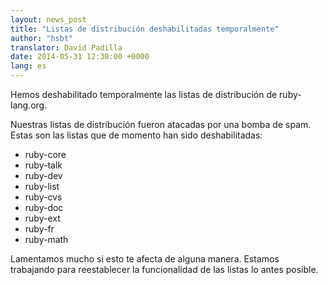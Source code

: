 ```yaml
---
layout: news_post
title: "Listas de distribución deshabilitadas temporalmente"
author: "hsbt"
translator: David Padilla
date: 2014-05-31 12:30:00 +0000
lang: es
---
```


Hemos deshabilitado temporalmente las listas de distribución de ruby-lang.org.

Nuestras listas de distribución fueron atacadas por una bomba de spam. Estas
son las listas que de momento han sido deshabilitadas:

 * ruby-core
 * ruby-talk
 * ruby-dev
 * ruby-list
 * ruby-cvs
 * ruby-doc
 * ruby-ext
 * ruby-fr
 * ruby-math

Lamentamos mucho si esto te afecta de alguna manera. Estamos trabajando para
reestablecer la funcionalidad de las listas lo antes posible.

